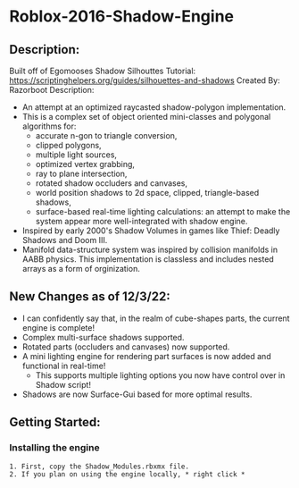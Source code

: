 # Roblox-2016-Shadow-Engine

## Description:
Built off of Egomooses Shadow Silhouttes Tutorial: https://scriptinghelpers.org/guides/silhouettes-and-shadows
Created By: Razorboot
Description: 
  * An attempt at an optimized raycasted shadow-polygon implementation. 
  * This is a complex set of object oriented mini-classes and polygonal algorithms for:
    * accurate n-gon to triangle conversion,
    * clipped polygons,
    * multiple light sources,
    * optimized vertex grabbing,
    * ray to plane intersection,
    * rotated shadow occluders and canvases,
    * world position shadows to 2d space, clipped, triangle-based shadows,
    * surface-based real-time lighting calculations:
      an attempt to make the system appear more well-integrated with shadow engine.
  * Inspired by early 2000's Shadow Volumes in games like Thief: Deadly Shadows and Doom III.
  * Manifold data-structure system was inspired by collision manifolds in AABB physics.
      This implementation is classless and includes nested arrays as a form of orginization.

## New Changes as of 12/3/22:
  * I can confidently say that, in the realm of cube-shapes parts, the current engine is complete!
  * Complex multi-surface shadows supported.
  * Rotated parts (occluders and canvases) now supported.
  * A mini lighting engine for rendering part surfaces is now added and functional in real-time!
    * This supports multiple lighting options you now have control over in Shadow script!
  * Shadows are now Surface-Gui based for more optimal results.


## Getting Started:
  ### Installing the engine
    1. First, copy the Shadow_Modules.rbxmx file.
    2. If you plan on using the engine locally, * right click *